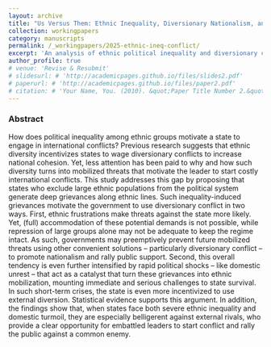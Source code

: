 ```yaml
---
layout: archive
title: "Us Versus Them: Ethnic Inequality, Diversionary Nationalism, and International Conflict"
collection: workingpapers
category: manuscripts
permalink: /_workingpapers/2025-ethnic-ineq-conflict/
excerpt: 'An analysis of ethnic political inequality and diversionary conflict.'
author_profile: true
# venue: 'Revise & Resubmit'
# slidesurl: # 'http://academicpages.github.io/files/slides2.pdf'
# paperurl: # 'http://academicpages.github.io/files/paper2.pdf'
# citation: # 'Your Name, You. (2010). &quot;Paper Title Number 2.&quot; <i>Journal 1</i>. 1(2).'
---
```


### Abstract
How does political inequality among ethnic groups motivate a state to engage in international conflicts? Previous research suggests that ethnic diversity incentivizes states to wage diversionary conflicts to increase national cohesion. Yet, less attention has been paid to why and how such diversity turns into mobilized threats that motivate the leader to start costly international conflicts. This study addresses this gap by proposing that states who exclude large ethnic populations from the political system generate deep grievances along ethnic lines. Such inequality-induced grievances motivate the government to use diversionary conflict in two ways. First, ethnic frustrations make threats against the state more likely. Yet, (full) accommodation of these potential demands is not possible, while repression of large groups alone may not be adequate to keep the regime intact. As such, governments may preemptively prevent future mobilized threats using other convenient solutions – particularly diversionary conflict – to promote nationalism and rally public support. Second, this overall tendency is even further intensified by rapid political shocks – like domestic unrest – that act as a catalyst that turn these grievances into ethnic mobilization, mounting immediate and serious challenges to state survival. In such short-term crises, the state is even more incentivized to use external diversion. Statistical evidence supports this argument. In addition, the findings show that, when states face both severe ethnic inequality and domestic turmoil, they are especially belligerent against external rivals, who provide a clear opportunity for embattled leaders to start conflict and rally the public against a common enemy.
